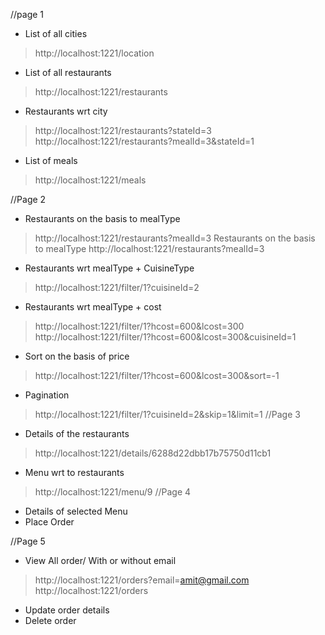 //page 1
* List of all cities
> http://localhost:1221/location
* List of all restaurants
> http://localhost:1221/restaurants
* Restaurants wrt city
> http://localhost:1221/restaurants?stateId=3
> http://localhost:1221/restaurants?mealId=3&stateId=1
* List of meals
> http://localhost:1221/meals

//Page 2
* Restaurants on the basis to mealType
> http://localhost:1221/restaurants?mealId=3
 Restaurants on the basis to mealType
> http://localhost:1221/restaurants?mealId=3
* Restaurants wrt mealType + CuisineType
> http://localhost:1221/filter/1?cuisineId=2
* Restaurants wrt mealType + cost
> http://localhost:1221/filter/1?hcost=600&lcost=300
> http://localhost:1221/filter/1?hcost=600&lcost=300&cuisineId=1
* Sort on the basis of price 
> http://localhost:1221/filter/1?hcost=600&lcost=300&sort=-1
* Pagination
> http://localhost:1221/filter/1?cuisineId=2&skip=1&limit=1
//Page 3
* Details of the restaurants
> http://localhost:1221/details/6288d22dbb17b75750d11cb1
* Menu wrt to restaurants
> http://localhost:1221/menu/9
//Page 4
* Details of selected Menu
* Place Order

//Page 5
* View All order/ With or without email
> http://localhost:1221/orders?email=amit@gmail.com
> http://localhost:1221/orders
* Update order details
* Delete order